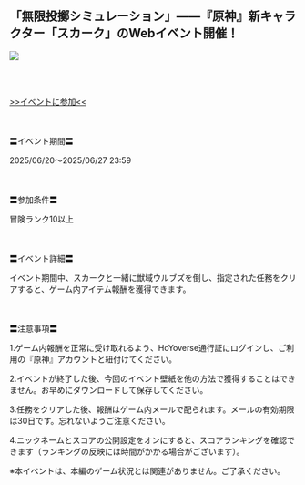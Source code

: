 ## 「無限投擲シミュレーション」——『原神』新キャラクター「スカーク」のWebイベント開催！
<img src="https://sdk.hoyoverse.com/upload/ann/2025/06/10/f1b4fa83ea8b1c06ba5c69b375d9620e_5488959930668297302.jpg">
<p style="white-space: pre-wrap;">

[>>イベントに参加<<](https://act.hoyoverse.com/ys/event/e20250620skk-fboy94/index.html?game_biz=hk4e_global&sign_type=2&auth_appid=e20250620rolewarm&authkey_ver=1&utm_source=ingame&utm_medium=notice)
</p><p style="white-space: pre-wrap; min-height: 1.5em;"></p><p style="white-space: pre-wrap;">〓イベント期間〓</p><p style="white-space: pre-wrap;">2025/06/20～<t class="t_gl" contenteditable="false">2025/06/27 23:59</t></p><p style="white-space: pre-wrap; min-height: 1.5em;"></p><p style="white-space: pre-wrap;">〓参加条件〓</p><p style="white-space: pre-wrap;">冒険ランク10以上</p><p style="white-space: pre-wrap; min-height: 1.5em;"></p><p style="white-space: pre-wrap;">〓イベント詳細〓</p><p style="white-space: pre-wrap;">イベント期間中、スカークと一緒に獣域ウルブズを倒し、指定された任務をクリアすると、ゲーム内アイテム報酬を獲得できます。</p><p style="white-space: pre-wrap; min-height: 1.5em;"></p><p style="white-space: pre-wrap;">〓注意事項〓</p><p style="white-space: pre-wrap;">1.ゲーム内報酬を正常に受け取れるよう、HoYoverse通行証にログインし、ご利用の『原神』アカウントと紐付けてください。</p><p style="white-space: pre-wrap;">2.イベントが終了した後、今回のイベント壁紙を他の方法で獲得することはできません。お早めにダウンロードして保存してください。</p><p style="white-space: pre-wrap;">3.任務をクリアした後、報酬はゲーム内メールで配られます。メールの有効期限は30日です。忘れないようご注意ください。</p><p style="white-space: pre-wrap;">4.ニックネームとスコアの公開設定をオンにすると、スコアランキングを確認できます（ランキングの反映には時間がかかる場合がございます）。</p><p style="white-space: pre-wrap;">※本イベントは、本編のゲーム状況とは関連がありません。ご了承ください。</p><p style="white-space: pre-wrap; min-height: 1.5em;"></p>

